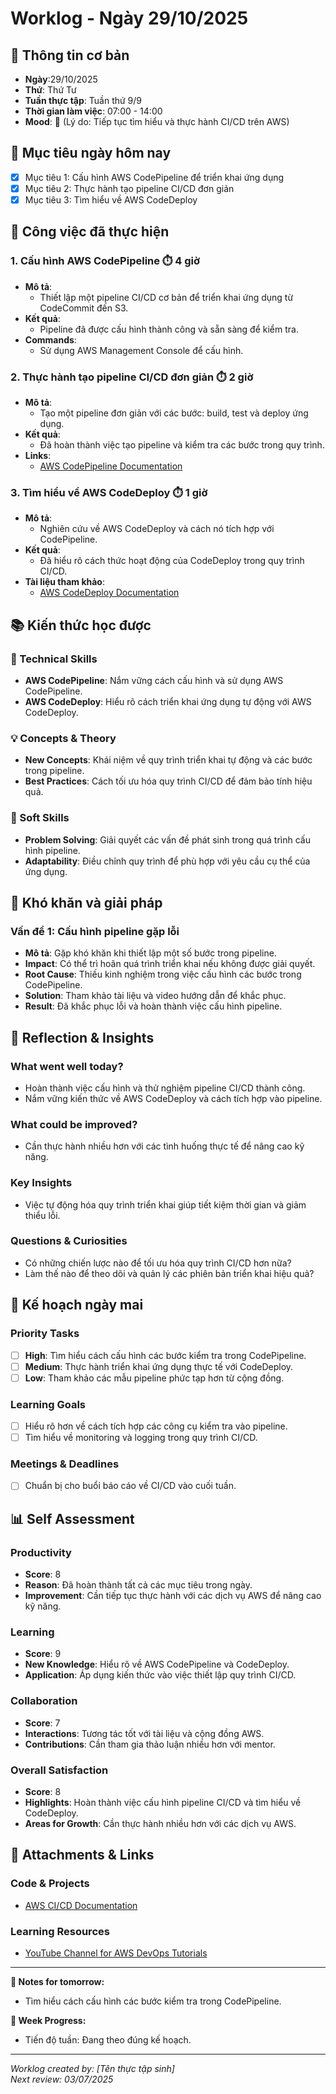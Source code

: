 # Worklog - Ngày 29/10/2025

## 📅 Thông tin cơ bản
- **Ngày**:29/10/2025
- **Thứ**: Thứ Tư
- **Tuần thực tập**: Tuần thứ 9/9
- **Thời gian làm việc**: 07:00 - 14:00
- **Mood**: 💪 (Lý do: Tiếp tục tìm hiểu và thực hành CI/CD trên AWS)

## 🎯 Mục tiêu ngày hôm nay
- [x] Mục tiêu 1: Cấu hình AWS CodePipeline để triển khai ứng dụng
- [x] Mục tiêu 2: Thực hành tạo pipeline CI/CD đơn giản
- [x] Mục tiêu 3: Tìm hiểu về AWS CodeDeploy

## 💼 Công việc đã thực hiện

### 1. Cấu hình AWS CodePipeline ⏱️ 4 giờ
- **Mô tả**: 
  - Thiết lập một pipeline CI/CD cơ bản để triển khai ứng dụng từ CodeCommit đến S3.
- **Kết quả**: 
  - Pipeline đã được cấu hình thành công và sẵn sàng để kiểm tra.
- **Commands**:
  - Sử dụng AWS Management Console để cấu hình.

### 2. Thực hành tạo pipeline CI/CD đơn giản ⏱️ 2 giờ
- **Mô tả**: 
  - Tạo một pipeline đơn giản với các bước: build, test và deploy ứng dụng.
- **Kết quả**: 
  - Đã hoàn thành việc tạo pipeline và kiểm tra các bước trong quy trình.
- **Links**: 
  - [AWS CodePipeline Documentation](https://docs.aws.amazon.com/codepipeline/latest/userguide/welcome.html)

### 3. Tìm hiểu về AWS CodeDeploy ⏱️ 1 giờ
- **Mô tả**: 
  - Nghiên cứu về AWS CodeDeploy và cách nó tích hợp với CodePipeline.
- **Kết quả**: 
  - Đã hiểu rõ cách thức hoạt động của CodeDeploy trong quy trình CI/CD.
- **Tài liệu tham khảo**: 
  - [AWS CodeDeploy Documentation](https://docs.aws.amazon.com/codedeploy/latest/userguide/welcome.html)

## 📚 Kiến thức học được

### 🔧 Technical Skills
- **AWS CodePipeline**: Nắm vững cách cấu hình và sử dụng AWS CodePipeline.
- **AWS CodeDeploy**: Hiểu rõ cách triển khai ứng dụng tự động với AWS CodeDeploy.

### 💡 Concepts & Theory
- **New Concepts**: Khái niệm về quy trình triển khai tự động và các bước trong pipeline.
- **Best Practices**: Cách tối ưu hóa quy trình CI/CD để đảm bảo tính hiệu quả.

### 🤝 Soft Skills
- **Problem Solving**: Giải quyết các vấn đề phát sinh trong quá trình cấu hình pipeline.
- **Adaptability**: Điều chỉnh quy trình để phù hợp với yêu cầu cụ thể của ứng dụng.

## 🚧 Khó khăn và giải pháp

### Vấn đề 1: Cấu hình pipeline gặp lỗi
- **Mô tả**: Gặp khó khăn khi thiết lập một số bước trong pipeline.
- **Impact**: Có thể trì hoãn quá trình triển khai nếu không được giải quyết.
- **Root Cause**: Thiếu kinh nghiệm trong việc cấu hình các bước trong CodePipeline.
- **Solution**: Tham khảo tài liệu và video hướng dẫn để khắc phục.
- **Result**: Đã khắc phục lỗi và hoàn thành việc cấu hình pipeline.

## 🤔 Reflection & Insights

### What went well today?
- Hoàn thành việc cấu hình và thử nghiệm pipeline CI/CD thành công.
- Nắm vững kiến thức về AWS CodeDeploy và cách tích hợp vào pipeline.

### What could be improved?
- Cần thực hành nhiều hơn với các tình huống thực tế để nâng cao kỹ năng.

### Key Insights
- Việc tự động hóa quy trình triển khai giúp tiết kiệm thời gian và giảm thiểu lỗi.

### Questions & Curiosities
- Có những chiến lược nào để tối ưu hóa quy trình CI/CD hơn nữa?
- Làm thế nào để theo dõi và quản lý các phiên bản triển khai hiệu quả?

## 📅 Kế hoạch ngày mai

### Priority Tasks
- [ ] **High**: Tìm hiểu cách cấu hình các bước kiểm tra trong CodePipeline.
- [ ] **Medium**: Thực hành triển khai ứng dụng thực tế với CodeDeploy.
- [ ] **Low**: Tham khảo các mẫu pipeline phức tạp hơn từ cộng đồng.

### Learning Goals
- [ ] Hiểu rõ hơn về cách tích hợp các công cụ kiểm tra vào pipeline.
- [ ] Tìm hiểu về monitoring và logging trong quy trình CI/CD.

### Meetings & Deadlines
- [ ] Chuẩn bị cho buổi báo cáo về CI/CD vào cuối tuần.

## 📊 Self Assessment

### Productivity
- **Score**: 8
- **Reason**: Đã hoàn thành tất cả các mục tiêu trong ngày.
- **Improvement**: Cần tiếp tục thực hành với các dịch vụ AWS để nâng cao kỹ năng.

### Learning
- **Score**: 9
- **New Knowledge**: Hiểu rõ về AWS CodePipeline và CodeDeploy.
- **Application**: Áp dụng kiến thức vào việc thiết lập quy trình CI/CD.

### Collaboration
- **Score**: 7
- **Interactions**: Tương tác tốt với tài liệu và cộng đồng AWS.
- **Contributions**: Cần tham gia thảo luận nhiều hơn với mentor.

### Overall Satisfaction
- **Score**: 8
- **Highlights**: Hoàn thành việc cấu hình pipeline CI/CD và tìm hiểu về CodeDeploy.
- **Areas for Growth**: Cần thực hành nhiều hơn với các dịch vụ AWS.

## 📎 Attachments & Links

### Code & Projects
- [AWS CI/CD Documentation](https://aws.amazon.com/devops/continuous-integration-continuous-delivery/)

### Learning Resources
- [YouTube Channel for AWS DevOps Tutorials](https://www.youtube.com/results?search_query=aws+devops)

---

**📝 Notes for tomorrow:**
- Tìm hiểu cách cấu hình các bước kiểm tra trong CodePipeline.

**🎯 Week Progress:**
- Tiến độ tuần: Đang theo đúng kế hoạch.

---
*Worklog created by: [Tên thực tập sinh]*  
*Next review: 03/07/2025*

